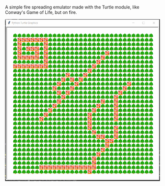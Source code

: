 A simple fire spreading emulator made with the Turtle module, like Conway's Game of Life, but on fire.

![Alt Text](https://github.com/suspiciousleaf/fire_spread_emulator/blob/main/demo.gif)